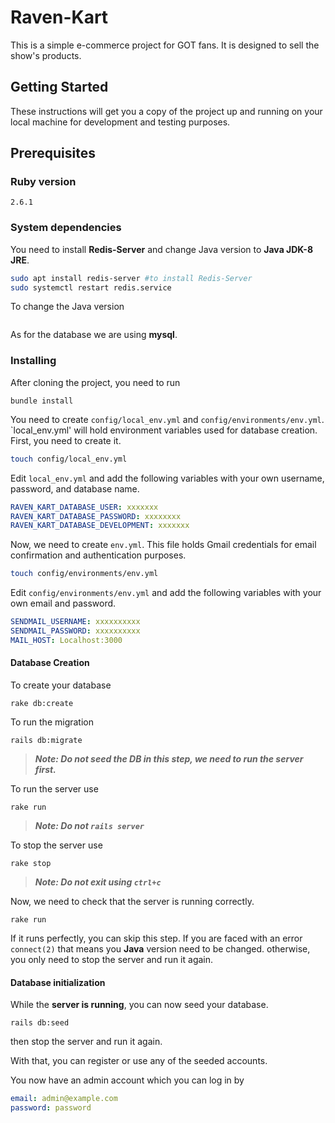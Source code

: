  # Raven-Kart 

This is a simple e-commerce project for GOT fans. It is designed to sell the show's products.

## Getting Started

These instructions will get you a copy of the project up and running on your local machine for development and testing purposes.

## Prerequisites

### Ruby version 
```
2.6.1
```

### System dependencies

You need to install **Redis-Server** and change Java version to **Java JDK-8 JRE**.

``` bash
sudo apt install redis-server #to install Redis-Server
sudo systemctl restart redis.service 
```
To change the Java version

```bash
```
As for the database we are using **mysql**.
### Installing

After cloning the project, you need to run


```rails
bundle install
```
You need to create `config/local_env.yml` and `config/environments/env.yml`. 
 `local_env.yml' will hold environment variables used for database creation.
First, you need to create it.
```bash
touch config/local_env.yml
```
Edit `local_env.yml` and add the following variables with your own username, password, and database name.
```yml
RAVEN_KART_DATABASE_USER: xxxxxxx
RAVEN_KART_DATABASE_PASSWORD: xxxxxxxx
RAVEN_KART_DATABASE_DEVELOPMENT: xxxxxxx
```
Now, we need to create `env.yml`. This file holds Gmail credentials for email confirmation and authentication purposes.  
```bash
touch config/environments/env.yml
```
Edit `config/environments/env.yml` and add the following variables with your own email and password.
```yml
SENDMAIL_USERNAME: xxxxxxxxxx
SENDMAIL_PASSWORD: xxxxxxxxxx
MAIL_HOST: Localhost:3000
```
#### Database Creation
To create your database
 
```rails
rake db:create
```
To run the migration
```rails
rails db:migrate
```
>**_Note: Do not seed the DB in this step, we need to run the server first._**

To run the server use
```rails
rake run
```
>**_Note: Do not `rails server`_**

To stop the server use
```rails
rake stop
```
>**_Note: Do not exit using `ctrl+c`_**

Now, we need to check that the server is running correctly.
```rails
rake run
```
If it runs perfectly, you can skip this step.
If you are faced with an error `connect(2)` that means you **Java** version need to be changed. 
otherwise, you only need to stop the server and run it again.

#### Database initialization
While the **server is running**, you can now seed your database.
```rails
rails db:seed
``` 
then stop the server and run it again.

With that, you can register or use any of the seeded accounts.

You now have an admin account which you can log in by
```yml
email: admin@example.com
password: password
```


